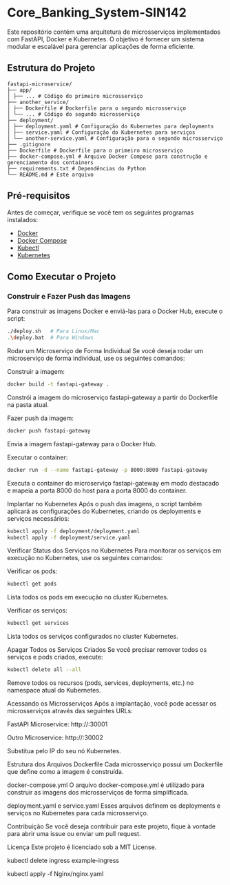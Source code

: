 # Core_Banking_System-SIN142

Este repositório contém uma arquitetura de microsserviços implementados com FastAPI, Docker e Kubernetes. O objetivo é fornecer um sistema modular e escalável para gerenciar aplicações de forma eficiente.

## Estrutura do Projeto

```
fastapi-microservice/
├── app/
│ ├── ... # Código do primeiro microsserviço
├── another_service/
│ ├── Dockerfile # Dockerfile para o segundo microsserviço
│ └── ... # Código do segundo microsserviço
├── deployment/
│ ├── deployment.yaml # Configuração do Kubernetes para deployments
│ ├── service.yaml # Configuração do Kubernetes para serviços
│ └── another-service.yaml # Configuração para o segundo microsserviço
├── .gitignore
├── Dockerfile # Dockerfile para o primeiro microsserviço
├── docker-compose.yml # Arquivo Docker Compose para construção e gerenciamento dos containers
├── requirements.txt # Dependências do Python
└── README.md # Este arquivo
```

## Pré-requisitos

Antes de começar, verifique se você tem os seguintes programas instalados:

- [Docker](https://www.docker.com/get-started)
- [Docker Compose](https://docs.docker.com/compose/)
- [Kubectl](https://kubernetes.io/docs/tasks/tools/)
- [Kubernetes](https://kubernetes.io/docs/setup/)

## Como Executar o Projeto

### Construir e Fazer Push das Imagens

Para construir as imagens Docker e enviá-las para o Docker Hub, execute o script:

```bash
./deploy.sh   # Para Linux/Mac
.\deploy.bat  # Para Windows
```

Rodar um Microserviço de Forma Individual
Se você deseja rodar um microserviço de forma individual, use os seguintes comandos:

Construir a imagem:

```bash
docker build -t fastapi-gateway .
```
Constrói a imagem do microserviço fastapi-gateway a partir do Dockerfile na pasta atual.

Fazer push da imagem:

```bash
docker push fastapi-gateway
```

Envia a imagem fastapi-gateway para o Docker Hub.

Executar o container:

```bash
docker run -d --name fastapi-gateway -p 8000:8000 fastapi-gateway
```

Executa o container do microserviço fastapi-gateway em modo destacado e mapeia a porta 8000 do host para a porta 8000 do container.

Implantar no Kubernetes
Após o push das imagens, o script também aplicará as configurações do Kubernetes, criando os deployments e serviços necessários:

```bash
kubectl apply -f deployment/deployment.yaml
kubectl apply -f deployment/service.yaml
```

Verificar Status dos Serviços no Kubernetes
Para monitorar os serviços em execução no Kubernetes, use os seguintes comandos:

Verificar os pods:

```bash
kubectl get pods
```

Lista todos os pods em execução no cluster Kubernetes.

Verificar os serviços:

```bash
kubectl get services
```

Lista todos os serviços configurados no cluster Kubernetes.

Apagar Todos os Serviços Criados
Se você precisar remover todos os serviços e pods criados, execute:

```bash
kubectl delete all --all
```

Remove todos os recursos (pods, services, deployments, etc.) no namespace atual do Kubernetes.

Acessando os Microsserviços
Após a implantação, você pode acessar os microsserviços através das seguintes URLs:

FastAPI Microservice:
http://<Node-IP>:30001

Outro Microservice:
http://<Node-IP>:30002

Substitua <Node-IP> pelo IP do seu nó Kubernetes.

Estrutura dos Arquivos
Dockerfile
Cada microsserviço possui um Dockerfile que define como a imagem é construída.

docker-compose.yml
O arquivo docker-compose.yml é utilizado para construir as imagens dos microsserviços de forma simplificada.

deployment.yaml e service.yaml
Esses arquivos definem os deployments e serviços no Kubernetes para cada microsserviço.

Contribuição
Se você deseja contribuir para este projeto, fique à vontade para abrir uma issue ou enviar um pull request.

Licença
Este projeto é licenciado sob a MIT License.


kubectl delete ingress example-ingress


kubectl apply -f Nginx/nginx.yaml
